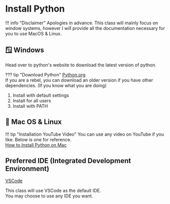 # Install Python
!!! info "Disclaimer"
    Apologies in advance. This class will mainly focus on window systems, however I will provide all the documentation
    necessary for you to use MacOS & Linux.

## 🪟 Windows
Head over to python's website to download the latest version of python.  

??? tip "Download Python"
    [Python.org](https://www.python.org/)  
    If you are a rebel, you can download an older version if you have other dependencies. (If you know what you are doing)
1. Install with default settings
2. Install for all users
3. Install with PATH

## 🍎 Mac OS & Linux
!!! tip "Installation YouTube Video"
    You can use any video on YouTube if you like. Below is one for reference.  
    [How to Install Python on Mac](https://www.youtube.com/watch?v=nhv82tvFfkM)

## Preferred IDE (Integrated Development Environment)
[VSCode](https://code.visualstudio.com/download)  

This class will use VSCode as the default IDE.  
You may choose to use any IDE you want.